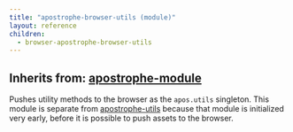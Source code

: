 ```yaml
---
title: "apostrophe-browser-utils (module)"
layout: reference
children:
  - browser-apostrophe-browser-utils
---
```

## Inherits from: [apostrophe-module](../apostrophe-module/index.html)
Pushes utility methods to the browser as the `apos.utils` singleton. This module
is separate from [apostrophe-utils](../apostrophe-utils/index.html) because that
module is initialized very early, before it is possible to push assets to the browser.


